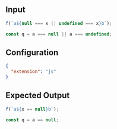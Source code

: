 
## Input
```javascript input
f(`a${null === x || undefined === x}b`);

const q = a === null || a === undefined;
```

## Configuration
```json configuration
{
  "extension": "js"
}
```

## Expected Output
```javascript expected output
f(`a${x == null}b`);

const q = a == null;
```
